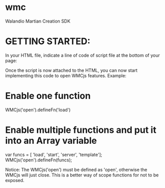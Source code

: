 # wmc
Walandio Martian Creation SDK

GETTING STARTED:
================
In your HTML file, indicate a line of code of script file at the bottom of your page:

<script src="wmc.js" type="text/javascript"></script>

Once the script is now attached to the HTML, you can now start implementing this code to open WMCjs features. Example:

# Enable one function
WMCjs('open').defineFn('load')

# Enable multiple functions and put it into an Array variable
var funcs =  [ 'load', 'start', 'server', 'template'];
WMCjs('open').defineFn(funcs);


Notice: The WMCjs('open') must be defined as 'open', otherwise the WMCjs will just close. This is a better way of scope
functions for not to be exposed.



